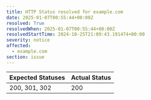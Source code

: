 ```yaml
---
title: HTTP Status resolved for example.com
date: 2025-01-07T00:55:44+00:00Z
resolved: True
resolvedWhen: 2025-01-07T00:55:44+00:00Z
resolvedStartTime: 2024-10-25T21:09:43.191474+00:00
severity: notice
affected:
  - example.com
section: issue
---
```


| Expected Statuses | Actual Status  |
|-------------------|----------------|
| 200, 301, 302 | 200 |
